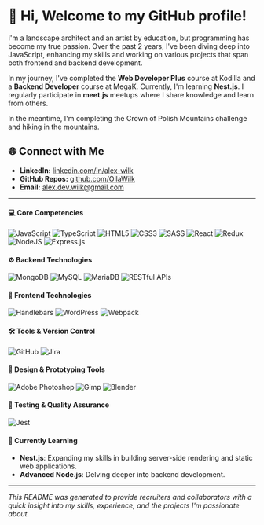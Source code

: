 # 👋 Hi, Welcome to my GitHub profile!

I'm a landscape architect and an artist by education, but programming has become my true passion. Over the past 2 years, I've been diving deep into JavaScript, enhancing my skills and working on various projects that span both frontend and backend development.

In my journey, I've completed the **Web Developer Plus** course at Kodilla and a **Backend Developer** course at MegaK. Currently, I'm learning **Nest.js**. I regularly participate in **meet.js** meetups where I share knowledge and learn from others.

In the meantime, I'm completing the Crown of Polish Mountains challenge and hiking in the mountains.

## 🌐 Connect with Me

- **LinkedIn:** [linkedin.com/in/alex-wilk](https://www.linkedin.com/in/alex-wilk/)
- **GitHub Repos:** [github.com/OllaWilk](https://github.com/OllaWilk?tab=repositories)
- **Email:** [alex.dev.wilk@gmail.com](mailto:alex.dev.wilk@gmail.com)

---

#### 💻 Core Competencies

![JavaScript](https://img.shields.io/badge/javascript-%23323330.svg?style=for-the-badge&logo=javascript&logoColor=%23F7DF1E)
![TypeScript](https://img.shields.io/badge/typescript-%23007ACC.svg?style=for-the-badge&logo=typescript&logoColor=white)
![HTML5](https://img.shields.io/badge/html5-%23E34F26.svg?style=for-the-badge&logo=html5&logoColor=white)
![CSS3](https://img.shields.io/badge/css3-%231572B6.svg?style=for-the-badge&logo=css3&logoColor=white)
![SASS](https://img.shields.io/badge/SASS-hotpink.svg?style=for-the-badge&logo=SASS&logoColor=white)
![React](https://img.shields.io/badge/react-%2320232a.svg?style=for-the-badge&logo=react&logoColor=%2361DAFB)
![Redux](https://img.shields.io/badge/redux-%23593d88.svg?style=for-the-badge&logo=redux&logoColor=white)
![NodeJS](https://img.shields.io/badge/node.js-6DA55F?style=for-the-badge&logo=node.js&logoColor=white)
![Express.js](https://img.shields.io/badge/express.js-%23404d59.svg?style=for-the-badge&logo=express&logoColor=%2361DAFB)


#### ⚙️ Backend Technologies

![MongoDB](https://img.shields.io/badge/MongoDB-%234ea94b.svg?style=for-the-badge&logo=mongodb&logoColor=white)
![MySQL](https://img.shields.io/badge/mysql-4479A1.svg?style=for-the-badge&logo=mysql&logoColor=white)
![MariaDB](https://img.shields.io/badge/MariaDB-003545?style=for-the-badge&logo=mariadb&logoColor=white)
![RESTful APIs](https://img.shields.io/badge/RESTful%20APIs-4a90e2?style=for-the-badge&logo=restful&logoColor=white)



#### 🎨 Frontend Technologies

![Handlebars](https://img.shields.io/badge/Handlebars.js-f0772b?style=for-the-badge&logo=handlebarsdotjs&logoColor=black)
![WordPress](https://img.shields.io/badge/WordPress-%23117AC9.svg?style=for-the-badge&logo=WordPress&logoColor=white)
![Webpack](https://img.shields.io/badge/webpack-%238DD6F9.svg?style=for-the-badge&logo=webpack&logoColor=black)



#### 🛠️ Tools & Version Control

![GitHub](https://img.shields.io/badge/github-%23121011.svg?style=for-the-badge&logo=github&logoColor=white)
![Jira](https://img.shields.io/badge/jira-%230A0FFF.svg?style=for-the-badge&logo=jira&logoColor=white)



#### 🎨 Design & Prototyping Tools

![Adobe Photoshop](https://img.shields.io/badge/adobe%20photoshop-%2331A8FF.svg?style=for-the-badge&logo=adobe%20photoshop&logoColor=white)
![Gimp](https://img.shields.io/badge/Gimp-657D8B?style=for-the-badge&logo=gimp&logoColor=FFFFFF)
![Blender](https://img.shields.io/badge/blender-%23F5792A.svg?style=for-the-badge&logo=blender&logoColor=white)



#### 🧪 Testing & Quality Assurance

![Jest](https://img.shields.io/badge/-jest-%23C21325?style=for-the-badge&logo=jest&logoColor=white)



#### 🌱 Currently Learning

- **Nest.js**: Expanding my skills in building server-side rendering and static web applications.
- **Advanced Node.js**: Delving deeper into backend development.


---

*This README was generated to provide recruiters and collaborators with a quick insight into my skills, experience, and the projects I'm passionate about.*


